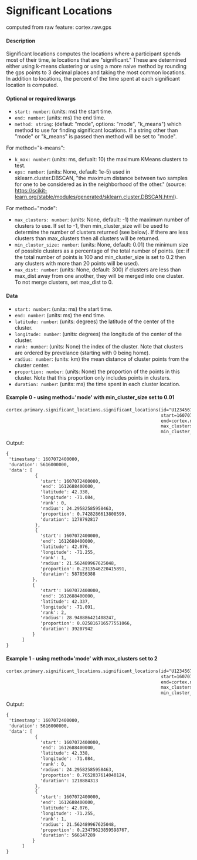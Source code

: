 # Significant Locations

computed from raw feature: cortex.raw.gps

#### Description

Significant locations computes the locations where a participant spends most of their time, ie locations that are "significant." These are determined either using k-means clustering or using a more naive method by rounding the gps points to 3 decimal places and taking the most common locations. In addition to locations, the percent of the time spent at each significant location is computed.

#### Optional or required kwargs

- `start: number`: (units: ms) the start time.
- `end: number`: (units: ms) the end time.
- `method: string`: (defaut: "mode", options: "mode", "k_means") which method to use for finding significant locations. If a string other than "mode" or "k_means" is passed then method will be set to "mode".

For method="k-means":
- `k_max: number`: (units: ms, defualt: 10) the maximum KMeans clusters to test.
- `eps: number`: (units: None, default: 1e-5) used in sklearn.cluster.DBSCAN, "the maximum distance between two samples for one to be considered as in the neighborhood of the other." (source: https://scikit-learn.org/stable/modules/generated/sklearn.cluster.DBSCAN.html).

For method="mode":
- `max_clusters: number`: (units: None, default: -1) the maximum number of clusters to use. If set to -1, then min_cluster_size will be used to determine the number of clusters returned (see below). If there are less clusters than max_clusters then all clusters will be returned. 
- `min_cluster_size: number`: (units: None, default: 0.01) the minimum size of possible clusters as a percentage of the total number of points. (ex: if the total number of points is 100 and min_cluster_size is set to 0.2 then any clusters with more than 20 points will be used).
- `max_dist: number`: (units: None, default: 300) if clusters are less than max_dist away from one another, they will be merged into one cluster. To not merge clusters, set max_dist to 0. 

#### Data
- `start: number`: (units: ms) the start time.
- `end: number`: (units: ms) the end time.
- `latitude: number`: (units: degrees) the latitude of the center of the cluster.
- `longitude: number`: (units: degrees) the longitude of the center of the cluster.
- `rank: number`: (units: None) the index of the cluster. Note that clusters are ordered by prevelance (starting with 0 being home). 
- `radius: number`: (units: km) the mean distance of cluster points from the cluster center.
- `proportion: number`: (units: None) the proportion of the points in this cluster. Note that this proportion only includes points in clusters.
- `duration: number`: (units: ms) the time spent in each cluster location.

#### Example 0 - using method='mode' with min_cluster_size set to 0.01

```markdown
cortex.primary.significant_locations.significant_locations(id="U1234567890",
                                                           start=1607072400000,
                                                           end=cortex.now(),
                                                           max_clusters=-1,
                                                           min_cluster_size=0.01)
 ```
 Output:
 ```markdown
{
  'timestamp': 1607072400000,
  'duration': 5616000000,
  'data': [
            {
              'start': 1607072400000,
              'end': 1612688400000,
              'latitude': 42.338,
              'longitude': -71.084,
              'rank': 0,
              'radius': 24.29582585958463,
              'proportion': 0.7428286613808599,
              'duration': 1278792817
            },
            {
              'start': 1607072400000,
              'end': 1612688400000,
              'latitude': 42.076,
              'longitude': -71.255,
              'rank': 1,
              'radius': 21.562489967625048,
              'proportion': 0.2313546220415891,
              'duration': 587856388
           },
           {
              'start': 1607072400000,
              'end': 1612688400000,
              'latitude': 42.337,
              'longitude': -71.091,
              'rank': 2,
              'radius': 28.948886421408247,
              'proportion': 0.025816716577551066,
              'duration': 39207942
           }
       ]
}
```
#### Example 1 - using method='mode' with max_clusters set to 2
```markdown
cortex.primary.significant_locations.significant_locations(id="U1234567890",
                                                           start=1607072400000,
                                                           end=cortex.now(),
                                                           max_clusters=2,
                                                           min_cluster_size=0.01)
 ```
 Output:
 ```markdown
{
  'timestamp': 1607072400000,
  'duration': 5616000000,
  'data': [
            {
              'start': 1607072400000,
              'end': 1612688400000,
              'latitude': 42.338,
              'longitude': -71.084,
              'rank': 0,
              'radius': 24.29582585958463,
              'proportion': 0.7652037614040124,
              'duration': 1218884313
            },
            {
              'start': 1607072400000,
              'end': 1612688400000,
              'latitude': 42.076,
              'longitude': -71.255,
              'rank': 1,
              'radius': 21.562489967625048,
              'proportion': 0.23479623859598767,
              'duration': 566147289
           }
       ]
}
```

